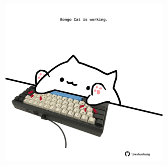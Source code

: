 <!-- built at 27/02/2025, 22:00:44 UTC -->
<p align="center">
  <img width="500" height="500" src="./ReadmeImage.svg">
</p>
